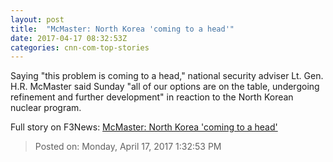 ```yaml
---
layout: post
title:  "McMaster: North Korea 'coming to a head'"
date: 2017-04-17 08:32:53Z
categories: cnn-com-top-stories
---
```


Saying "this problem is coming to a head," national security adviser Lt. Gen. H.R. McMaster said Sunday "all of our options are on the table, undergoing refinement and further development" in reaction to the North Korean nuclear program.


Full story on F3News: [McMaster: North Korea 'coming to a head'](http://www.f3nws.com/n/t42qnD)

> Posted on: Monday, April 17, 2017 1:32:53 PM
